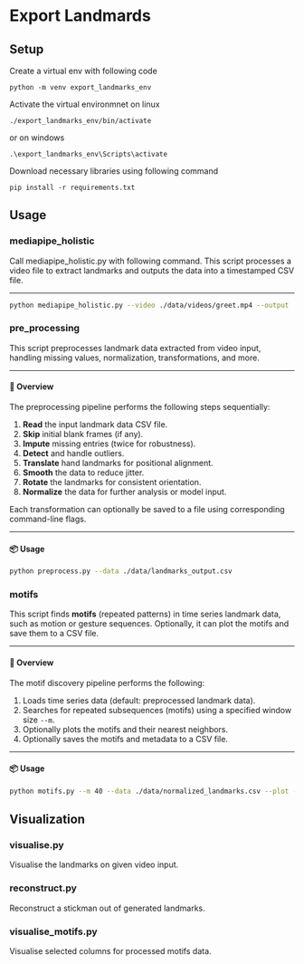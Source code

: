 # Export Landmards



## Setup

Create a virtual env with following code
```
python -m venv export_landmarks_env
```

Activate the virtual environmnet on linux

```
./export_landmarks_env/bin/activate
```

or on windows

```
.\export_landmarks_env\Scripts\activate
```

Download necessary libraries using following command
```
pip install -r requirements.txt
```

## Usage

### mediapipe_holistic
Call mediapipe_holistic.py with following command.
This script processes a video file to extract landmarks and outputs the data into a timestamped CSV file.

---
```bash
python mediapipe_holistic.py --video ./data/videos/greet.mp4 --output ./data/greet_output/ --save_separate
```

### pre_processing
This script preprocesses landmark data extracted from video input, handling missing values, normalization, transformations, and more.

---

#### 🚀 Overview

The preprocessing pipeline performs the following steps sequentially:

1. **Read** the input landmark data CSV file.
2. **Skip** initial blank frames (if any).
3. **Impute** missing entries (twice for robustness).
4. **Detect** and handle outliers.
5. **Translate** hand landmarks for positional alignment.
6. **Smooth** the data to reduce jitter.
7. **Rotate** the landmarks for consistent orientation.
8. **Normalize** the data for further analysis or model input.

Each transformation can optionally be saved to a file using corresponding command-line flags.

---

#### 📦 Usage

```bash
python preprocess.py --data ./data/landmarks_output.csv 
```
### motifs

This script finds **motifs** (repeated patterns) in time series landmark data, such as motion or gesture sequences. Optionally, it can plot the motifs and save them to a CSV file.

---

#### 🚀 Overview

The motif discovery pipeline performs the following:

1. Loads time series data (default: preprocessed landmark data).
2. Searches for repeated subsequences (motifs) using a specified window size `--m`.
3. Optionally plots the motifs and their nearest neighbors.
4. Optionally saves the motifs and metadata to a CSV file.

---

#### 📦 Usage

```bash
python motifs.py --m 40 --data ./data/normalized_landmarks.csv --plot --save ./output/motifs.csv
```

## Visualization
### visualise.py
Visualise the landmarks on given video input.

### reconstruct.py
Reconstruct a stickman out of generated landmarks.

### visualise_motifs.py
Visualise selected columns for processed motifs data.
